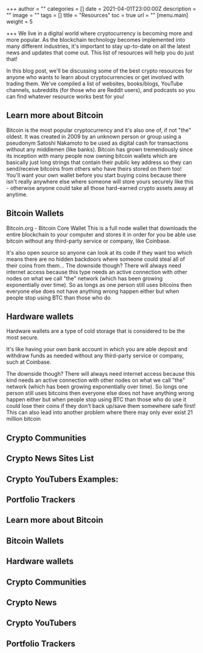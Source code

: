 +++
author = ""
categories = []
date = 2021-04-01T23:00:00Z
description = ""
image = ""
tags = []
title = "Resources"
toc = true
url = ""
[menu.main]
weight = 5

+++
We live in a digital world where cryptocurrency is becoming more and more popular. As the blockchain technology becomes implemented into many different industries, it's important to stay up-to-date on all the latest news and updates that come out. This list of resources will help you do just that!

In this blog post, we'll be discussing some of the best crypto resources for anyone who wants to learn about cryptocurrencies or get involved with trading them. We've compiled a list of websites, books/blogs, YouTube channels, subreddits (for those who are Reddit users), and podcasts so you can find whatever resource works best for you!

## Learn more about Bitcoin

Bitcoin is the most popular cryptocurrency and it's also one of, if not "the" oldest. It was created in 2009 by an unknown person or group using a pseudonym Satoshi Nakamoto to be used as digital cash for transactions without any middlemen (like banks). Bitcoin has grown tremendously since its inception with many people now owning bitcoin wallets which are basically just long strings that contain their public key address so they can send/receive bitcoins from others who have theirs stored on them too! You'll want your own wallet before you start buying coins because there isn't really anywhere else where someone will store yours securely like this - otherwise anyone could take all those hard-earned crypto assets away at anytime.

## Bitcoin Wallets

Bitcoin.org - Bitcoin Core Wallet This is a full node wallet that downloads the entire blockchain to your computer and stores it in order for you be able use bitcoin without any third-party service or company, like Coinbase.

It's also open source so anyone can look at its code if they want too which means there are no hidden backdoors where someone could steal all of their coins from them... The downside though? There will always need internet access because this type needs an active connection with other nodes on what we call "the" network (which has been growing exponentially over time). So as longs as one person still uses bitcoins then everyone else does not have anything wrong happen either but when people stop using BTC than those who do

## Hardware wallets

Hardware wallets are a type of cold storage that is considered to be the most secure.

It's like having your own bank account in which you are able deposit and withdraw funds as needed without any third-party service or company, such at Coinbase.

The downside though? There will always need internet access because this kind needs an active connection with other nodes on what we call "the" network (which has been growing exponentially over time). So longs one person still uses bitcoins then everyone else does not have anything wrong happen either but when people stop using BTC than those who do use it could lose their coins if they don't back up/save them somewhere safe first! This can also lead into another problem where there may only ever exist 21 million bitcoin

## Crypto Communities

## Crypto News Sites List

## Crypto YouTubers Examples:

## Portfolio Trackers

## Learn more about Bitcoin

## Bitcoin Wallets

## Hardware wallets

## Crypto Communities

## Crypto News

## Crypto YouTubers

## Portfolio Trackers